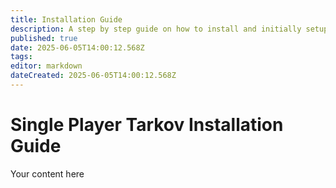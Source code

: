 ```yaml
---
title: Installation Guide
description: A step by step guide on how to install and initially setup Single Player Tarkov.
published: true
date: 2025-06-05T14:00:12.568Z
tags: 
editor: markdown
dateCreated: 2025-06-05T14:00:12.568Z
---
```


# Single Player Tarkov Installation Guide
Your content here